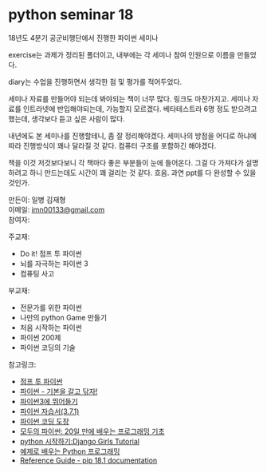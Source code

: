 # python seminar 18
18년도 4분기 공군비행단에서 진행한 파이썬 세미나

exercise는 과제가 정리된 폴더이고, 내부에는 각 세미나 참여 인원으로 이름을 만들었다.

diary는 수업을 진행하면서 생각한 점 및 평가를 적어두었다.

세미나 자료를 만들어야 되는데 봐야되는 책이 너무 많다. 링크도 마찬가지고. 세미나 자료를 인트라넷에 반입해야되는데, 가능할지 모르겠다. 베타테스트라 6명 정도 받으려고 했는데, 생각보다 듣고 싶은 사람이 많다.

내년에도 본 세미나를 진행할테니, 좀 잘 정리해야겠다. 세미나의 방점을 어디로 하냐에 따라 진행방식이 꽤나 달라질 것 같다. 컴퓨터 구조를 포함하긴 해야겠다.

책을 이것 저것보다보니 각 책마다 좋은 부분들이 눈에 들어온다. 그걸 다 가져다가 설명하려고 하니 만드는데도 시간이 꽤 걸리는 것 같다. 흐음. 과연 ppt를 다 완성할 수 있을 것인가.

만든이: 일병 김재형  
이메일: imn00133@gmail.com   
참여자: 

주교재:  
* Do it! 점프 투 파이썬  
* 뇌를 자극하는 파이썬 3
* 컴퓨팅 사고

부교재:  
* 전문가를 위한 파이썬
* 나만의 python Game 만들기
* 처음 시작하는 파이썬
* 파이썬 200제
* 파이썬 코딩의 기술

참고링크:  
* [점프 투 파이썬](https://wikidocs.net/book/1)
* [파이썬 - 기본을 갈고 닦자!](https://wikidocs.net/book/1553)
* [파이썬3에 뛰어들기](https://juehan.github.io/DiveIntoPython3_Korean_Translation/)
* [파이썬 자습서(3.7.1)](https://docs.python.org/ko/3/tutorial/index.html)
* [파이썬 코딩 도장](https://dojang.io/course/view.php?id=7)
* [모두의 파이썬: 20일 만에 배우는 프로그래밍 기초](https://thebook.io/007026/)
* [python 시작하기:Django Girls Tutorial](https://tutorial.djangogirls.org/ko/python_introduction/)
* [예제로 배우는 Python 프로그래밍](http://pythonstudy.xyz/)
* [Reference Guide - pip 18.1 documentation](https://pip.pypa.io/en/stable/reference/)
